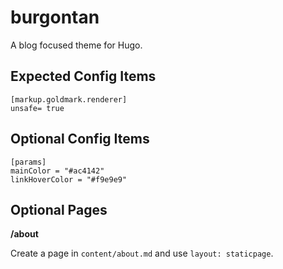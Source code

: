 # burgontan

A blog focused theme for Hugo.

## Expected Config Items

```
[markup.goldmark.renderer]
unsafe= true
```

## Optional Config Items

```
[params]
mainColor = "#ac4142"
linkHoverColor = "#f9e9e9"
```

## Optional Pages

**/about**

Create a page in `content/about.md` and use `layout: staticpage`.
